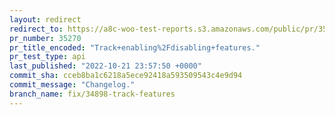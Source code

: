 ```yaml
---
layout: redirect
redirect_to: https://a8c-woo-test-reports.s3.amazonaws.com/public/pr/35270/api/index.html
pr_number: 35270
pr_title_encoded: "Track+enabling%2Fdisabling+features."
pr_test_type: api
last_published: "2022-10-21 23:57:50 +0000"
commit_sha: cceb8ba1c6218a5ece92418a593509543c4e9d94
commit_message: "Changelog."
branch_name: fix/34898-track-features
---
```

